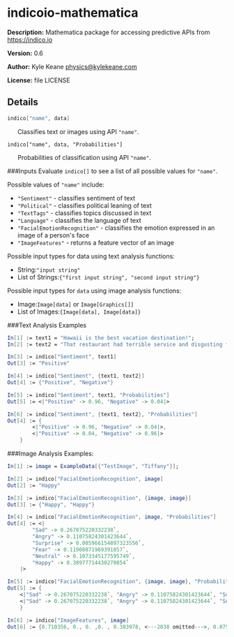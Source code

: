 # indicoio-mathematica
**Description:** Mathematica package for accessing predictive APIs from https://indico.io 

**Version:** 0.6

**Author:** Kyle Keane <physics@kylekeane.com>

**License:** file LICENSE

## Details
```mathematica
indico["name", data]
```

&nbsp;&nbsp;&nbsp;&nbsp;&nbsp;&nbsp;Classifies text or images using API `"name"`. 

```mathematice
indico["name", data, "Probabilities"]
```

&nbsp;&nbsp;&nbsp;&nbsp;&nbsp;&nbsp;Probabilities of classification using API `"name"`.

###Inputs
Evaluate `indico[]` to see a list of all possible values for `"name"`. 

Possible values of `"name"` include:

* `"Sentiment"` - classifies sentiment of text
* `"Political"` - classifies political leaning of text
* `"TextTags"` - classifies topics discussed in text
* `"Language"` - classifies the language of text
* `"FacialEmotionRecognition"` - classifies the emotion expressed in an image of a person's face
* `"ImageFeatures"` - returns a feature vector of an image

Possible input types for data using text analysis functions:

* String:`"input string"`
* List of Strings:`{"first input string", "second input string"}`

Possible input types for `data` using image analysis functions:

* Image:`Image[data]` or `Image[Graphics[]]`
* List of Images:`{Image[data], Image[data]}`

###Text Analysis Examples

```mathematica
In[1] := text1 = "Hawaii is the best vacation destination!";
In[2] := text2 = "That restaurant had terrible service and disgusting food!";

In[3] := indico["Sentiment", text1]
Out[3] := "Positive"

In[4] := indico["Sentiment", {text1, text2}]
Out[4] := {"Positive", "Negative"}

In[5] := indico["Sentiment", text1, "Probabilities"]
Out[5] := <|"Positive" -> 0.96, "Negative" -> 0.04|>

In[6] := indico["Sentiment", {text1, text2}, "Probabilities"]
Out[4] := {
		<|"Positive" -> 0.96, "Negative" -> 0.04|>, 
		<|"Positive" -> 0.04, "Negative" -> 0.96|>
	}
``` 
###Image Analysis Examples:
```mathematica	
In[1] := image = ExampleData[{"TestImage", "Tiffany"}];

In[2] := indico["FacialEmotionRecognition", image]
Out[2] := "Happy"

In[3] := indico["FacialEmotionRecognition", {image, image}]
Out[3] := {"Happy", "Happy"}

In[4] := indico["FacialEmotionRecognition", image, "Probabilities"]
Out[4] := <|
		"Sad" -> 0.267075220332238`, 
		"Angry" -> 0.11075824301423644`, 
		"Surprise" -> 0.005966154897323556`, 
		"Fear" -> 0.11908871969391857`, 
		"Neutral" -> 0.1073345177595749`, 
		"Happy" -> 0.38977714430270854`
	|>

In[5] := indico["FacialEmotionRecognition", {image, image}, "Probabilities"]
Out[5] := {
	<|"Sad" -> 0.267075220332238`, "Angry" -> 0.11075824301423644`, "Surprise" -> 0.005966154897323556`, "Fear" -> 0.11908871969391857`, "Neutral" -> 0.1073345177595749`, "Happy" -> 0.38977714430270854`|>, 
	<|"Sad" -> 0.267075220332238`, "Angry" -> 0.11075824301423644`, "Surprise" -> 0.005966154897323556`, "Fear" -> 0.11908871969391857`, "Neutral" -> 0.1073345177595749`, "Happy" -> 0.38977714430270854`|>
	}

In[6] := indico["ImageFeatures", image]
Out[6] := {0.710356, 0., 0. ,0. , 0.383978, <---2038 omitted--->, 0.0758799, 0., 0., 0., 2.16368}
```
